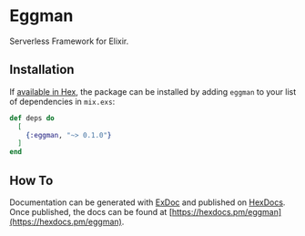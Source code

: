 # Eggman

Serverless Framework for Elixir.

## Installation

If [available in Hex](https://hex.pm/docs/publish), the package can be installed
by adding `eggman` to your list of dependencies in `mix.exs`:

```elixir
def deps do
  [
    {:eggman, "~> 0.1.0"}
  ]
end
```

## How To

Documentation can be generated with [ExDoc](https://github.com/elixir-lang/ex_doc)
and published on [HexDocs](https://hexdocs.pm). Once published, the docs can
be found at [https://hexdocs.pm/eggman](https://hexdocs.pm/eggman).
